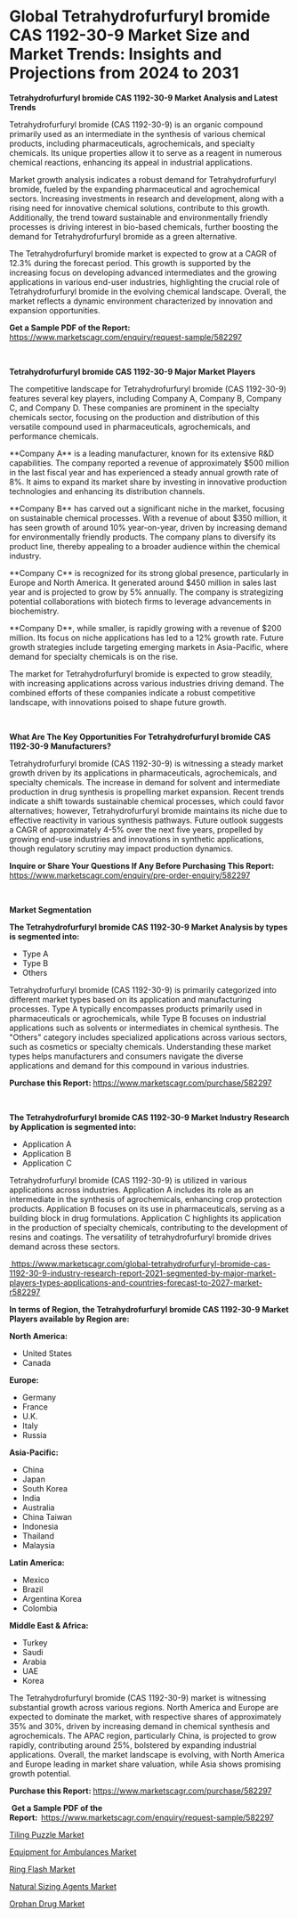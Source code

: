 <p><h1>Global Tetrahydrofurfuryl bromide CAS 1192-30-9 Market Size and Market Trends: Insights and Projections from 2024 to 2031</h1></p><p><strong>Tetrahydrofurfuryl bromide CAS 1192-30-9 Market Analysis and Latest Trends</strong></p>
<p><p>Tetrahydrofurfuryl bromide (CAS 1192-30-9) is an organic compound primarily used as an intermediate in the synthesis of various chemical products, including pharmaceuticals, agrochemicals, and specialty chemicals. Its unique properties allow it to serve as a reagent in numerous chemical reactions, enhancing its appeal in industrial applications.</p><p>Market growth analysis indicates a robust demand for Tetrahydrofurfuryl bromide, fueled by the expanding pharmaceutical and agrochemical sectors. Increasing investments in research and development, along with a rising need for innovative chemical solutions, contribute to this growth. Additionally, the trend toward sustainable and environmentally friendly processes is driving interest in bio-based chemicals, further boosting the demand for Tetrahydrofurfuryl bromide as a green alternative.</p><p>The Tetrahydrofurfuryl bromide market is expected to grow at a CAGR of 12.3% during the forecast period. This growth is supported by the increasing focus on developing advanced intermediates and the growing applications in various end-user industries, highlighting the crucial role of Tetrahydrofurfuryl bromide in the evolving chemical landscape. Overall, the market reflects a dynamic environment characterized by innovation and expansion opportunities.</p></p>
<p><strong>Get a Sample PDF of the Report:&nbsp;</strong> <a href="https://www.marketscagr.com/enquiry/request-sample/582297?utm_campaign=1126&utm_medium=2&utm_source=Github&utm_content=ia&utm_term=03102024&utm_id=tetrahydrofurfuryl-bromide-cas-1192-30-9">https://www.marketscagr.com/enquiry/request-sample/582297</a></p>
<p>&nbsp;</p>
<p><strong>Tetrahydrofurfuryl bromide CAS 1192-30-9 Major Market Players</strong></p>
<p><p>The competitive landscape for Tetrahydrofurfuryl bromide (CAS 1192-30-9) features several key players, including Company A, Company B, Company C, and Company D. These companies are prominent in the specialty chemicals sector, focusing on the production and distribution of this versatile compound used in pharmaceuticals, agrochemicals, and performance chemicals.</p><p>**Company A** is a leading manufacturer, known for its extensive R&D capabilities. The company reported a revenue of approximately $500 million in the last fiscal year and has experienced a steady annual growth rate of 8%. It aims to expand its market share by investing in innovative production technologies and enhancing its distribution channels.</p><p>**Company B** has carved out a significant niche in the market, focusing on sustainable chemical processes. With a revenue of about $350 million, it has seen growth of around 10% year-on-year, driven by increasing demand for environmentally friendly products. The company plans to diversify its product line, thereby appealing to a broader audience within the chemical industry.</p><p>**Company C** is recognized for its strong global presence, particularly in Europe and North America. It generated around $450 million in sales last year and is projected to grow by 5% annually. The company is strategizing potential collaborations with biotech firms to leverage advancements in biochemistry.</p><p>**Company D**, while smaller, is rapidly growing with a revenue of $200 million. Its focus on niche applications has led to a 12% growth rate. Future growth strategies include targeting emerging markets in Asia-Pacific, where demand for specialty chemicals is on the rise.</p><p>The market for Tetrahydrofurfuryl bromide is expected to grow steadily, with increasing applications across various industries driving demand. The combined efforts of these companies indicate a robust competitive landscape, with innovations poised to shape future growth.</p></p>
<p>&nbsp;</p>
<p><strong>What Are The Key Opportunities For Tetrahydrofurfuryl bromide CAS 1192-30-9 Manufacturers?</strong></p>
<p><p>Tetrahydrofurfuryl bromide (CAS 1192-30-9) is witnessing a steady market growth driven by its applications in pharmaceuticals, agrochemicals, and specialty chemicals. The increase in demand for solvent and intermediate production in drug synthesis is propelling market expansion. Recent trends indicate a shift towards sustainable chemical processes, which could favor alternatives; however, Tetrahydrofurfuryl bromide maintains its niche due to effective reactivity in various synthesis pathways. Future outlook suggests a CAGR of approximately 4-5% over the next five years, propelled by growing end-use industries and innovations in synthetic applications, though regulatory scrutiny may impact production dynamics.</p></p>
<p><strong>Inquire or Share Your Questions If Any Before Purchasing This Report:</strong> <a href="https://www.marketscagr.com/enquiry/pre-order-enquiry/582297?utm_campaign=1126&utm_medium=2&utm_source=Github&utm_content=ia&utm_term=03102024&utm_id=tetrahydrofurfuryl-bromide-cas-1192-30-9">https://www.marketscagr.com/enquiry/pre-order-enquiry/582297</a></p>
<p>&nbsp;</p>
<p><strong>Market Segmentation</strong></p>
<p><strong>The Tetrahydrofurfuryl bromide CAS 1192-30-9 Market Analysis by types is segmented into:</strong></p>
<p><ul><li>Type A</li><li>Type B</li><li>Others</li></ul></p>
<p><p>Tetrahydrofurfuryl bromide (CAS 1192-30-9) is primarily categorized into different market types based on its application and manufacturing processes. Type A typically encompasses products primarily used in pharmaceuticals or agrochemicals, while Type B focuses on industrial applications such as solvents or intermediates in chemical synthesis. The "Others" category includes specialized applications across various sectors, such as cosmetics or specialty chemicals. Understanding these market types helps manufacturers and consumers navigate the diverse applications and demand for this compound in various industries.</p></p>
<p><strong>Purchase this Report:&nbsp;</strong><a href="https://www.marketscagr.com/purchase/582297?utm_campaign=1126&utm_medium=2&utm_source=Github&utm_content=ia&utm_term=03102024&utm_id=tetrahydrofurfuryl-bromide-cas-1192-30-9">https://www.marketscagr.com/purchase/582297</a></p>
<p>&nbsp;</p>
<p><strong>The Tetrahydrofurfuryl bromide CAS 1192-30-9 Market Industry Research by Application is segmented into:</strong></p>
<p><ul><li>Application A</li><li>Application B</li><li>Application C</li></ul></p>
<p><p>Tetrahydrofurfuryl bromide (CAS 1192-30-9) is utilized in various applications across industries. Application A includes its role as an intermediate in the synthesis of agrochemicals, enhancing crop protection products. Application B focuses on its use in pharmaceuticals, serving as a building block in drug formulations. Application C highlights its application in the production of specialty chemicals, contributing to the development of resins and coatings. The versatility of tetrahydrofurfuryl bromide drives demand across these sectors.</p></p>
<p><a href="https://www.marketscagr.com/global-tetrahydrofurfuryl-bromide-cas-1192-30-9-industry-research-report-2021-segmented-by-major-market-players-types-applications-and-countries-forecast-to-2027-market-r582297?utm_campaign=1126&utm_medium=2&utm_source=Github&utm_content=ia&utm_term=03102024&utm_id=tetrahydrofurfuryl-bromide-cas-1192-30-9">&nbsp;https://www.marketscagr.com/global-tetrahydrofurfuryl-bromide-cas-1192-30-9-industry-research-report-2021-segmented-by-major-market-players-types-applications-and-countries-forecast-to-2027-market-r582297</a></p>
<p><strong>In terms of Region, the Tetrahydrofurfuryl bromide CAS 1192-30-9 Market Players available by Region are:</strong></p>
<p>
    <p> <strong> North America: </strong>
        <ul>
            <li>United States</li>
            <li>Canada</li>
        </ul>
        </p> 
    <p> <strong> Europe: </strong>
        <ul>
            <li>Germany</li>
            <li>France</li>
            <li>U.K.</li>
            <li>Italy</li>
            <li>Russia</li>
        </ul>
        </p> 
    <p> <strong> Asia-Pacific: </strong>
        <ul>
            <li>China</li>
            <li>Japan</li>
            <li>South Korea</li>
            <li>India</li>
            <li>Australia</li>
            <li>China Taiwan</li>
            <li>Indonesia</li>
            <li>Thailand</li>
            <li>Malaysia</li>
        </ul>
        </p> 
    <p> <strong> Latin America: </strong>
        <ul>
            <li>Mexico</li>
            <li>Brazil</li>
            <li>Argentina Korea</li>
            <li>Colombia</li>
        </ul>
        </p> 
    <p> <strong> Middle East & Africa: </strong>
        <ul>
            <li>Turkey</li>
            <li>Saudi</li>
            <li>Arabia</li>
            <li>UAE</li>
            <li>Korea</li>
        </ul>
    </p>
    </p>
<p><p>The Tetrahydrofurfuryl bromide (CAS 1192-30-9) market is witnessing substantial growth across various regions. North America and Europe are expected to dominate the market, with respective shares of approximately 35% and 30%, driven by increasing demand in chemical synthesis and agrochemicals. The APAC region, particularly China, is projected to grow rapidly, contributing around 25%, bolstered by expanding industrial applications. Overall, the market landscape is evolving, with North America and Europe leading in market share valuation, while Asia shows promising growth potential.</p></p>
<p><strong>Purchase this Report: </strong><a href="https://www.marketscagr.com/purchase/582297?utm_campaign=1126&utm_medium=2&utm_source=Github&utm_content=ia&utm_term=03102024&utm_id=tetrahydrofurfuryl-bromide-cas-1192-30-9">https://www.marketscagr.com/purchase/582297</a></p>
<p>&nbsp;<strong>Get a Sample PDF of the Report:&nbsp;&nbsp;</strong><a href="https://www.marketscagr.com/enquiry/request-sample/582297?utm_campaign=1126&utm_medium=2&utm_source=Github&utm_content=ia&utm_term=03102024&utm_id=tetrahydrofurfuryl-bromide-cas-1192-30-9">https://www.marketscagr.com/enquiry/request-sample/582297</a></p>
<p><strong></strong></p>
<p><p><a href="https://www.linkedin.com/pulse/insights-tiling-puzzle-market-share-competitive-landscape-fmgae?trackingId=JjM6SKAKSxamkgFSHo0IhQ%3D%3D&utm_campaign=1126&utm_medium=2&utm_source=Github&utm_content=ia&utm_term=03102024&utm_id=tetrahydrofurfuryl-bromide-cas-1192-30-9">Tiling Puzzle Market</a></p><p><a href="https://www.linkedin.com/pulse/equipment-ambulances-market-research-report-includes-analysis-8we6e?trackingId=GcvJDw7CR46UJukHuaiN7A%3D%3D&utm_campaign=1126&utm_medium=2&utm_source=Github&utm_content=ia&utm_term=03102024&utm_id=tetrahydrofurfuryl-bromide-cas-1192-30-9">Equipment for Ambulances Market</a></p><p><a href="https://www.linkedin.com/pulse/unveiling-market-trends-global-ring-flash-growth-regional-insights-tbqye?trackingId=LbpileBuR8mVKuUVVfYrCg%3D%3D&utm_campaign=1126&utm_medium=2&utm_source=Github&utm_content=ia&utm_term=03102024&utm_id=tetrahydrofurfuryl-bromide-cas-1192-30-9">Ring Flash Market</a></p><p><a href="https://issuu.com/reportprime-2/docs/natural-sizing-agents-market-size-2_1286d702f7edc5?utm_campaign=1126&utm_medium=2&utm_source=Github&utm_content=ia&utm_term=03102024&utm_id=tetrahydrofurfuryl-bromide-cas-1192-30-9">Natural Sizing Agents Market</a></p><p><a href="https://issuu.com/reportprime-2/docs/orphan-drug-market-size-2030.pptx_b853edeec3e8cd?utm_campaign=1126&utm_medium=2&utm_source=Github&utm_content=ia&utm_term=03102024&utm_id=tetrahydrofurfuryl-bromide-cas-1192-30-9">Orphan Drug Market</a></p></p>